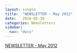```yaml
---
layout: single
title:  "NEWSLETTER - May 2012"
date:   2018-05-30
categories: Newsletters
sidebar:
  nav: "docs"
---
```


[NEWSLETTER -  May 2012]({{site.baseurl}}/assets/files/BSPR_Newsletter-May_2012.pdf)
